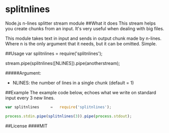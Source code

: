 splitnlines
===========

Node.js n-lines splitter stream module
##What it does
This stream helps you create chunks from an input. It's very useful when dealing with big files.

This module takes text in input and sends in output chunk made by n-lines. Where n is the only argument that it needs, but it can be omitted. Simple.


##Usage
var splitnlines 	= 	require('splitnlines');

stream.pipe(splitnlines([NLINES]).pipe(anotherstream);

#####Argument:
- NLINES: the number of lines in a single chunk (default = 1)

##Example
The example code below, echoes what we write on standard input every 3 new lines.

```javascript
var splitnlines 	= 	require('splitnlines');

process.stdin.pipe(splitnlines(3)).pipe(process.stdout);
```

##License
####MIT
